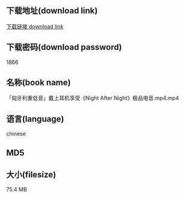 ## 下载地址(download link)
[下载链接 download link](https://voluble-croquembouche-d321dc.netlify.app/?s=%E3%80%8C%E5%8C%88%E7%89%99%E5%88%A9%E9%87%8D%E4%BD%8E%E9%9F%B3%E3%80%8D%E6%88%B4%E4%B8%8A%E8%80%B3%E6%9C%BA%E4%BA%AB%E5%8F%97%E3%80%8ANight+After+Night%E3%80%8B%E6%9E%81%E5%93%81%E7%94%B5%E9%9F%B3.mp4)

## 下载密码(download password)
1866

## 名称(book name)
「匈牙利重低音」戴上耳机享受《Night After Night》极品电音.mp4.mp4

## 语言(language)
chinese

## MD5


## 大小(filesize)
75.4 MB

